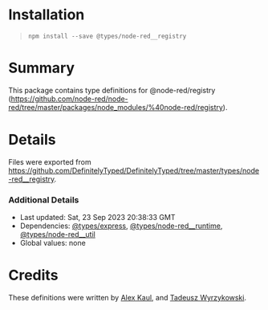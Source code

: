 # Installation
> `npm install --save @types/node-red__registry`

# Summary
This package contains type definitions for @node-red/registry (https://github.com/node-red/node-red/tree/master/packages/node_modules/%40node-red/registry).

# Details
Files were exported from https://github.com/DefinitelyTyped/DefinitelyTyped/tree/master/types/node-red__registry.

### Additional Details
 * Last updated: Sat, 23 Sep 2023 20:38:33 GMT
 * Dependencies: [@types/express](https://npmjs.com/package/@types/express), [@types/node-red__runtime](https://npmjs.com/package/@types/node-red__runtime), [@types/node-red__util](https://npmjs.com/package/@types/node-red__util)
 * Global values: none

# Credits
These definitions were written by [Alex Kaul](https://github.com/alexk111), and [Tadeusz Wyrzykowski](https://github.com/Shaquu).
